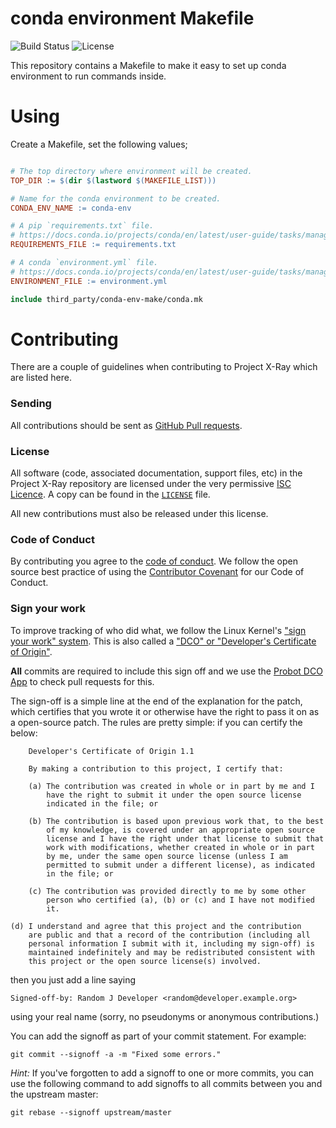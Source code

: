 # conda environment Makefile

![Build Status](https://travis-ci.org/SymbiFlow/conda-env-make.svg?branch=master)
![License](https://img.shields.io/github/license/SymbiFlow/conda-env-make.svg)

This repository contains a Makefile to make it easy to set up conda environment
to run commands inside.

# Using

Create a Makefile, set the following values;
```Makefile

# The top directory where environment will be created.
TOP_DIR := $(dir $(lastword $(MAKEFILE_LIST)))

# Name for the conda environment to be created.
CONDA_ENV_NAME := conda-env

# A pip `requirements.txt` file.
# https://docs.conda.io/projects/conda/en/latest/user-guide/tasks/manage-environments.html
REQUIREMENTS_FILE := requirements.txt

# A conda `environment.yml` file.
# https://docs.conda.io/projects/conda/en/latest/user-guide/tasks/manage-environments.html
ENVIRONMENT_FILE := environment.yml

include third_party/conda-env-make/conda.mk
```


# Contributing

There are a couple of guidelines when contributing to Project X-Ray which are
listed here.

### Sending

All contributions should be sent as
[GitHub Pull requests](https://help.github.com/articles/creating-a-pull-request-from-a-fork/).

### License

All software (code, associated documentation, support files, etc) in the
Project X-Ray repository are licensed under the very permissive
[ISC Licence](https://opensource.org/licenses/ISC). A copy can be found in the [`LICENSE`](LICENSE) file.

All new contributions must also be released under this license.

### Code of Conduct

By contributing you agree to the [code of conduct](CODE_OF_CONDUCT.md). We
follow the open source best practice of using the [Contributor
Covenant](https://www.contributor-covenant.org/) for our Code of Conduct.

### Sign your work

To improve tracking of who did what, we follow the Linux Kernel's
["sign your work" system](https://github.com/wking/signed-off-by).
This is also called a
["DCO" or "Developer's Certificate of Origin"](https://developercertificate.org/).

**All** commits are required to include this sign off and we use the
[Probot DCO App](https://github.com/probot/dco) to check pull requests for
this.

The sign-off is a simple line at the end of the explanation for the
patch, which certifies that you wrote it or otherwise have the right to
pass it on as a open-source patch.  The rules are pretty simple: if you
can certify the below:

        Developer's Certificate of Origin 1.1

        By making a contribution to this project, I certify that:

        (a) The contribution was created in whole or in part by me and I
            have the right to submit it under the open source license
            indicated in the file; or

        (b) The contribution is based upon previous work that, to the best
            of my knowledge, is covered under an appropriate open source
            license and I have the right under that license to submit that
            work with modifications, whether created in whole or in part
            by me, under the same open source license (unless I am
            permitted to submit under a different license), as indicated
            in the file; or

        (c) The contribution was provided directly to me by some other
            person who certified (a), (b) or (c) and I have not modified
            it.

	(d) I understand and agree that this project and the contribution
	    are public and that a record of the contribution (including all
	    personal information I submit with it, including my sign-off) is
	    maintained indefinitely and may be redistributed consistent with
	    this project or the open source license(s) involved.

then you just add a line saying

	Signed-off-by: Random J Developer <random@developer.example.org>

using your real name (sorry, no pseudonyms or anonymous contributions.)

You can add the signoff as part of your commit statement. For example:

    git commit --signoff -a -m "Fixed some errors."

*Hint:* If you've forgotten to add a signoff to one or more commits, you can use the
following command to add signoffs to all commits between you and the upstream
master:

    git rebase --signoff upstream/master
